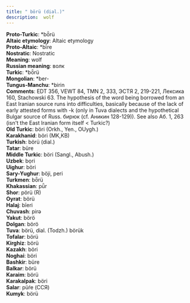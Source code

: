 ```yaml
---
title: " börü (dial.)"
description:  wolf
---
```


<strong>Proto-Turkic</strong>:  *bȫrü<br>
<strong>Altaic etymology</strong>:  Altaic etymology<br>
<strong> Proto-Altaic</strong>:  *bī́re<br>
<strong>Nostratic</strong>:  Nostratic<br>
<strong>Meaning</strong>:  wolf<br>
<strong>Russian meaning</strong>:  волк<br>
<strong>Turkic</strong>:  *bȫrü<br>
<strong>Mongolian</strong>:  *ber-<br>
<strong>Tungus-Manchu</strong>:  *birin<br>
<strong>Comments</strong>:  EDT 356, VEWT 84, TMN 2, 333, ЭСТЯ 2, 219-221, Лексика 160, Stachowski 63. The hypothesis of the word being borrowed from an East Iranian source runs into difficulties, basically because of the lack of early attested forms with -k (only in Tuva dialects and the hypothetical Bulgar source of Russ. бирюк (cf. Аникин 128-129)). See also Аб. 1, 263 (isn't the East Iranian form itself < Turkic?)<br>
<strong>Old Turkic</strong>:  böri (Orkh., Yen., OUygh.)<br>
<strong>Karakhanid</strong>:  böri (MK,KB)<br>
<strong>Turkish</strong>:  börü (dial.)<br>
<strong>Tatar</strong>:  büre<br>
<strong>Middle Turkic</strong>:  böri (Sangl., Abush.)<br>
<strong>Uzbek</strong>:  bọri<br>
<strong>Uighur</strong>:  böri<br>
<strong>Sary-Yughur</strong>:  böji, peri<br>
<strong>Turkmen</strong>:  bȫrü<br>
<strong>Khakassian</strong>:  pǖr<br>
<strong>Shor</strong>:  pörü (R)<br>
<strong>Oyrat</strong>:  börü<br>
<strong>Halaj</strong>:  bīeri<br>
<strong>Chuvash</strong>:  pirǝ<br>
<strong>Yakut</strong>:  börö<br>
<strong>Dolgan</strong>:  börö<br>
<strong>Tuva</strong>:  börü, dial. (Todzh.) börük<br>
<strong>Tofalar</strong>:  börü<br>
<strong>Kirghiz</strong>:  börü<br>
<strong>Kazakh</strong>:  böri<br>
<strong>Noghai</strong>:  böri<br>
<strong>Bashkir</strong>:  büre<br>
<strong>Balkar</strong>:  börü<br>
<strong>Karaim</strong>:  börü<br>
<strong>Karakalpak</strong>:  böri<br>
<strong>Salar</strong>:  püŕe (ССЯ)<br>
<strong>Kumyk</strong>:  börü<br>


